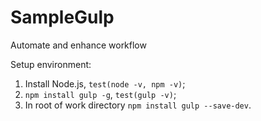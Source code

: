 # SampleGulp
Automate and enhance workflow

Setup environment:

1. Install Node.js, `test(node -v, npm -v)`;
2. `npm install gulp -g`, `test(gulp -v)`;
3. In root of work directory `npm install gulp --save-dev`.
